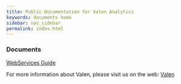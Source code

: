 ```yaml
---
title: Public Documentation for Valen Analytics
keywords: documents home
sidebar: nav_sidebar
permalink: index.html
---
```

### Documents

[WebServices Guide](webservices_guide.html)

For more information about Valen, please visit us on the web:
[Valen](http://www.valen.com)
